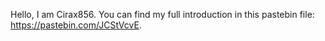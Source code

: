 Hello, I am Cirax856. You can find my full introduction in this pastebin file: https://pastebin.com/JCStVcvE.
